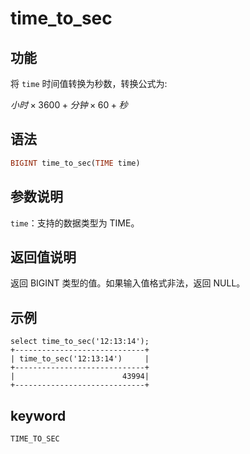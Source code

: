 # time_to_sec

## 功能

将 `time` 时间值转换为秒数，转换公式为:

${小时}\times{3600} + {分钟}\times{60} + 秒$

## 语法

```Haskell
BIGINT time_to_sec(TIME time)
```

## 参数说明

`time`：支持的数据类型为 TIME。

## 返回值说明

返回 BIGINT 类型的值。如果输入值格式非法，返回 NULL。

## 示例

```plain text
select time_to_sec('12:13:14');
+-----------------------------+
| time_to_sec('12:13:14')     |
+-----------------------------+
|                        43994|
+-----------------------------+
```

## keyword

`TIME_TO_SEC`
